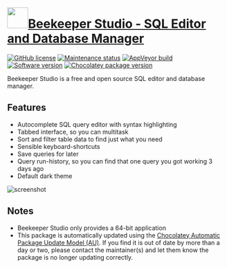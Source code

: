 # [<img src="https://cdn.jsdelivr.net/gh/dgalbraith/chocolatey-packages@d83ec5065d05dedfae2f4b10eba1b65761ac0535/icons/beekeeper-studio.png" width="48" height="48" />Beekeeper Studio - SQL Editor and Database Manager](https://chocolatey.org/packages/beekeeper-studio)

[![GitHub license](https://img.shields.io/github/license/beekeeper-studio/beekeeper-studio)](https://github.com/beekeeper-studio/beekeeper-studio/blob/master/LICENSE.md)
[![Maintenance status](https://img.shields.io/badge/maintained%3F-yes-green.svg)](https://gitHub.com/dgalbraith/chocolatey-packages/graphs/commit-activity)
[![AppVeyor build](https://img.shields.io/appveyor/ci/dgalbraith/chocolatey-packages)](https://ci.appveyor.com/project/dgalbraith/chocolatey-packages)
[![Software version](https://img.shields.io/badge/Source-v1.11.5-blue.svg)](https://github.com/beekeeper-studio/beekeeper-studio/releases/tag/v1.11.5)
[![Chocolatey package version](https://img.shields.io/chocolatey/v/beekeeper-studio?label=Chocolatey)](https://chocolatey.org/packages/beekeeper-studio)

Beekeeper Studio is a free and open source SQL editor and database manager.

## Features

* Autocomplete SQL query editor with syntax highlighting
* Tabbed interface, so you can multitask
* Sort and filter table data to find just what you need
* Sensible keyboard-shortcuts
* Save queries for later
* Query run-history, so you can find that one query you got working 3 days ago
* Default dark theme

![screenshot](https://cdn.jsdelivr.net/gh/dgalbraith/chocolatey-packages@681eb28f08e5fdf2807bf338a7b0852780cd6f93/automatic/beekeeper-studio/screenshot.png)

## Notes

* Beekeeper Studio only provides a 64-bit application
* This package is automatically updated using the [Chocolatey Automatic Package Update Model (AU)](https://github.com/majkinetor/au/blob/master/README.md).
  If you find it is out of date by more than a day or two, please contact the maintainer(s) and let them know the package is no longer updating correctly.
